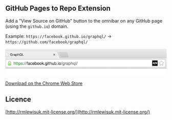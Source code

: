 ## GitHub Pages to Repo Extension

Add a "View Source on GitHub" button to the omnibar on any GitHub page (using the `github.io`) domain.

Example: `https://facebook.github.io/graphql/` -> `https://github.com/facebook/graphql/`

![](screenshot-gh.png)

[Download on the Chrome Web Store](https://chrome.google.com/webstore/detail/github-pages-view-source/eboipoomjlbpkfmmiicfgmclghepgbbk)

## Licence

[http://rmlewisuk.mit-license.org/](http://rmlewisuk.mit-license.org/)